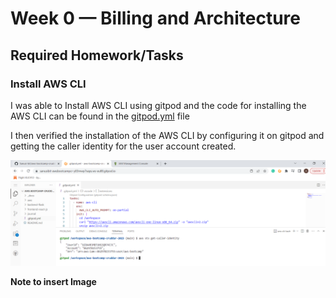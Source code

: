 # Week 0 — Billing and Architecture

## Required Homework/Tasks

### Install AWS CLI

I was able to Install AWS CLI using gitpod and the code for installing the AWS CLI can be found in the [gitpod.yml](https://github.com/Sanusi-bit/aws-bootcamp-cruddur-2023/blob/main/.gitpod.yml) file

I then verified the installation of the AWS CLI by configuring it on gitpod and getting the caller identity for the user account created.

![AWS CLI](https://github.com/Sanusi-bit/aws-bootcamp-cruddur-2023/blob/main/journal/assets/aws-cli-Week-0.PNG)

**Note to insert Image**

### 
